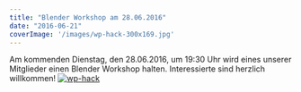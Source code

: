 ```yaml
---
title: "Blender Workshop am 28.06.2016"
date: "2016-06-21"
coverImage: '/images/wp-hack-300x169.jpg'
---
```


Am kommenden Dienstag, den 28.06.2016, um 19:30 Uhr wird eines unserer Mitglieder einen Blender Workshop halten. Interessierte sind herzlich willkommen! [![wp-hack](../images/wp-hack-300x169.jpg)](https://hackzogtum-coburg.de/wp-content/uploads/2016/06/wp-hack.bmp)
